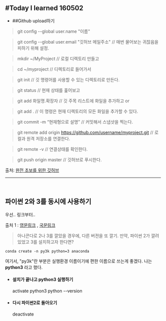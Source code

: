 #Today I learned 160502
---

* ##Github upload하기

>git config --global user.name "이름"

>git config --global user.email "깃허브 메일주소" // 매번 물어보는 귀찮음을 피하기 위해 설정.

>mkdir ~/MyProject   // 로컬 디렉토리 만들고

>cd ~/myproject      // 디렉토리로 들어가서

>git init            // 깃 명령어를 사용할 수 있는 디렉토리로 만든다.

>git status          // 현재 상태를 훑어보고

>git add 화일명.확장자  // 깃 주목 리스트에 화일을 추가하고 or

>git add .           // 이 명령은 현재 디렉토리의 모든 화일을 추가할 수 있다.

>git commit -m “현재형으로 설명” // 커밋해서 스냅샷을 찍는다.

>git remote add origin https://github.com/username/myproject.git // 로컬과 원격 저장소를 연결한다.

>git remote -v // 연결상태를 확인한다.

>git push origin master // 깃허브로 푸시한다.

출처: [완전 초보를 위한 깃허브](https://nolboo.github.io/blog/2013/10/06/github-for-beginner/)

---
<br>

## 파이썬 2와 3를 동시에 사용하기

우선.. 링크부터..

출처 1 : [영문링크](https://www.continuum.io/content/python-3-support-anaconda)
, [국문링크](http://longman6.tistory.com/12)

>아나콘다로 2나 3를 깔았을 경우에, 다른 버젼을 또 깔기.
>만약, 파이썬 2가 깔려있었고 3를 설치하고자 한다면?

    conda create -n py3k python=3 anaconda

여기서, "py3k"란 부분은 실행환경 이름이기에 편한 이름으로 쓰는게 좋겠다. 나는 **python3** 라고 했다.

* #### 설치가 끝나고 python3 실행하기  ####

    activate python3 
    python --version


* #### 다시 파이썬2로 돌아오기

    deactivate
